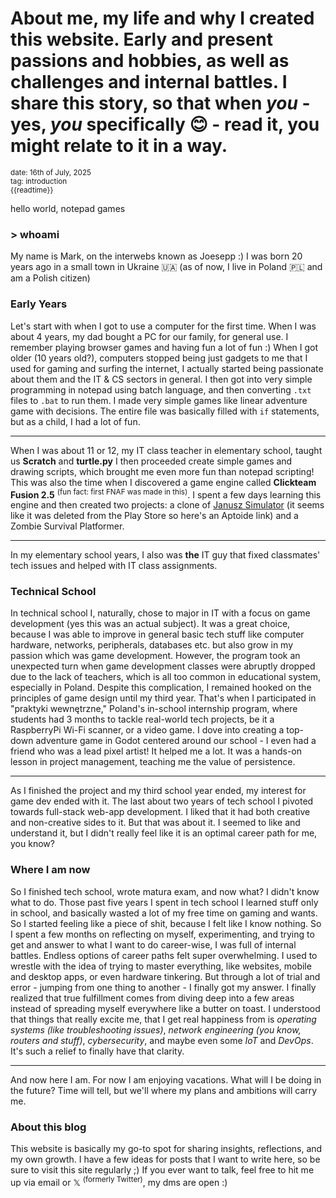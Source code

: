 # About me, my life and why I created this website. Early and present passions and hobbies, as well as challenges and internal battles. I share this story, so that when <i>you</i> - yes, <i>you</i> specifically 😊 - read it, you might relate to it in a way.
<sub>
date: 16th of July, 2025 <br/>
tag: introduction <br/>
{{readtime}}
</sub>

hello world, notepad games

### > whoami
My name is Mark, on the interwebs known as Joesepp :) I was born 20 years ago in a small town in Ukraine 🇺🇦 (as of now, I live in Poland 🇵🇱 and am a Polish citizen)

### Early Years

Let's start with when I got to use a computer for the first time. When I was about 4 years, my dad bought a PC for our family, for general use. I remember playing browser games and having fun a lot of fun :) When I got older (10 years old?), computers stopped being just gadgets to me that I used for gaming and surfing the internet, I actually started being passionate about them and the IT & CS sectors in general. I then got into very simple programming in notepad using batch language, and then converting ```.txt``` files to ```.bat``` to run them. I made very simple games like linear adventure game with decisions. The entire file was basically filled with ```if``` statements, but as a child, I had a lot of fun.

---

When I was about 11 or 12, my IT class teacher in elementary school, taught us <b>Scratch</b> and <b>turtle.py</b> I then proceeded create simple games and drawing scripts, which brought me even more fun than notepad scripting! This was also the time when I discovered a game engine called <b>Clickteam Fusion 2.5</b> <sup>(fun fact: first FNAF was made in this)</sup>. I spent a few days learning this engine and then created two projects: a clone of <a class="post-a" href="https://januszsimulator.en.aptoide.com/app" target="_blank">Janusz Simulator</a> (it seems like it was deleted from the Play Store so here's an Aptoide link) and a Zombie Survival Platformer.

---

In my elementary school years, I also was <b>the</b> IT guy that fixed classmates' tech issues and helped with IT class assignments.

### Technical School

In technical school I, naturally, chose to major in IT with a focus on game development (yes this was an actual subject). It was a great choice, because I was able to improve in general basic tech stuff like computer hardware, networks, peripherals, databases etc. but also grow in my passion which was game development. However, the program took an unexpected turn when game development classes were abruptly dropped due to the lack of teachers, which is all too common in educational system, especially in Poland. Despite this complication, I remained hooked on the principles of game design until my third year. That's when I participated in "praktyki wewnętrzne," Poland's in-school internship program, where students had 3 months to tackle real-world tech projects, be it a RaspberryPi Wi-Fi scanner, or a video game. I dove into creating a top-down adventure game in Godot centered around our school - I even had a friend who was a lead pixel artist! It helped me a lot. It was a hands-on lesson in project management, teaching me the value of persistence.

---

As I finished the project and my third school year ended, my interest for game dev ended with it. The last about two years of tech school I pivoted towards full-stack web-app development. I liked that it had both creative and non-creative sides to it. But that was about it. I seemed to like and understand it, but I didn't really feel like it is an optimal career path for me, you know?

### Where I am now

So I finished tech school, wrote matura exam, and now what? I didn't know what to do. Those past five years I spent in tech school I learned stuff only in school, and basically wasted a lot of my free time on gaming and wants. So I started feeling like a piece of shit, because I felt like I know nothing. So I spent a few months on reflecting on myself, experimenting, and trying to get and answer to what I want to do career-wise, I was full of internal battles. Endless options of career paths felt super overwhelming. I used to wrestle with the idea of trying to master everything, like websites, mobile and desktop apps, or even hardware tinkering. But through a lot of trial and error - jumping from one thing to another - I finally got my answer. I finally realized that true fulfillment comes from diving deep into a few areas instead of spreading myself everywhere like a butter on toast. I understood that things that really excite me, that I get real happiness from is <i>operating systems (like troubleshooting issues)</i>, <i>network engineering (you know, routers and stuff)</i>, <i>cybersecurity</i>, and maybe even some <i>IoT</i> and <i>DevOps</i>. It's such a relief to finally have that clarity.

---

And now here I am. For now I am enjoying vacations. What will I be doing in the future? Time will tell, but we'll where my plans and ambitions will carry me.

### About this blog

This website is basically my go-to spot for sharing insights, reflections, and my own growth. I have a few ideas for posts that I want to write here, so be sure to visit this site regularly ;) If you ever want to talk, feel free to hit me up via email or 𝕏 <sup>(formerly Twitter)</sup>, my dms are open :)
